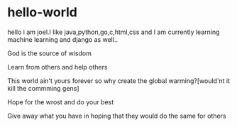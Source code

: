 # hello-world



hello i am joel.I like java,python,go,c,html,css  and I am currently learning machine learning and django as well..

God is the source of wisdom

Learn from others and help others

This world ain't yours forever so why create the global warming?[would'nt it kill the commming gens]

Hope for the wrost and do your best

Give away what you have in hoping that they would do the same for others
